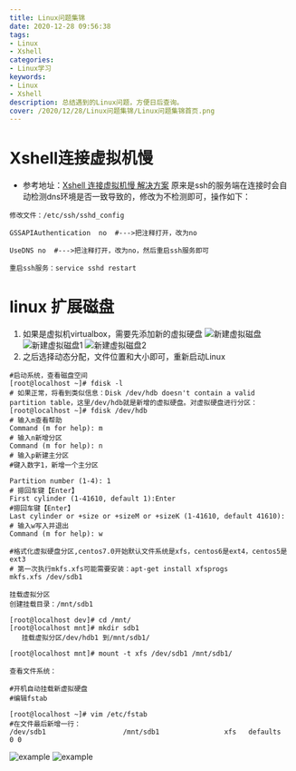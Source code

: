 ```yaml
---
title: Linux问题集锦
date: 2020-12-28 09:56:38
tags:
- Linux
- Xshell
categories:
- Linux学习
keywords:
- Linux
- Xshell
description: 总结遇到的Linux问题，方便日后查询。
cover: /2020/12/28/Linux问题集锦/Linux问题集锦首页.png
---
```


# Xshell连接虚拟机慢
- 参考地址：[Xshell 连接虚拟机慢 解决方案](http://blog.51cto.com/13566681/2071670)
原来是ssh的服务端在连接时会自动检测dns环境是否一致导致的，修改为不检测即可，操作如下：
```shell
修改文件：/etc/ssh/sshd_config

GSSAPIAuthentication  no  #--->把注释打开，改为no

UseDNS no  #--->把注释打开，改为no，然后重启ssh服务即可

重启ssh服务：service sshd restart
```


# linux 扩展磁盘
1. 如果是虚拟机virtualbox，需要先添加新的虚拟硬盘
![新建虚拟磁盘](1、新建虚拟磁盘.png)
![新建虚拟磁盘1](1、新建虚拟磁盘1.png)
![新建虚拟磁盘2](3、新建虚拟磁盘2.png)
2. 之后选择动态分配，文件位置和大小即可，重新启动Linux

```shell
#启动系统，查看磁盘空间
[root@localhost ~]# fdisk -l
# 如果正常，将看到类似信息：Disk /dev/hdb doesn't contain a valid partition table，这里/dev/hdb就是新增的虚拟硬盘。对虚拟硬盘进行分区：
[root@localhost ~]# fdisk /dev/hdb
# 输入m查看帮助
Command (m for help): m
# 输入n新增分区
Command (m for help): n
# 输入p新建主分区
#键入数字1，新增一个主分区

Partition number (1-4): 1
# 摁回车键【Enter】
First cylinder (1-41610, default 1):Enter
#摁回车键【Enter】
Last cylinder or +size or +sizeM or +sizeK (1-41610, default 41610): 
# 输入w写入并退出
Command (m for help): w

#格式化虚拟硬盘分区,centos7.0开始默认文件系统是xfs，centos6是ext4，centos5是ext3
# 第一次执行mkfs.xfs可能需要安装：apt-get install xfsprogs
mkfs.xfs /dev/sdb1

挂载虚拟分区
创建挂载目录：/mnt/sdb1

[root@localhost dev]# cd /mnt/
[root@localhost mnt]# mkdir sdb1
   挂载虚拟分区/dev/hdb1 到/mnt/sdb1/

[root@localhost mnt]# mount -t xfs /dev/sdb1 /mnt/sdb1/

查看文件系统：

#开机自动挂载新虚拟硬盘
#编辑fstab

[root@localhost ~]# vim /etc/fstab 
#在文件最后新增一行：
/dev/sdb1                   /mnt/sdb1                xfs   defaults        0 0
```


![example](example.png)
![example](example.png)

